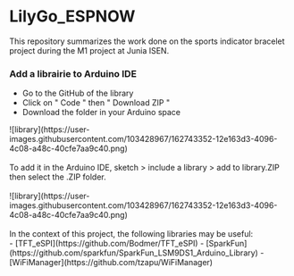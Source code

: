 # LilyGo_ESPNOW
This repository summarizes the work done on the sports indicator bracelet project during the M1 project at Junia ISEN.

### Add a librairie to Arduino IDE
<ul>
  <li>Go to the GitHub of the library</li>
  <li>Click on " Code " then " Download ZIP "</li>
  <li>Download the folder in your Arduino space</li>
</ul>
![library](https://user-images.githubusercontent.com/103428967/162743352-12e163d3-4096-4c08-a48c-40cfe7aa9c40.png)<br><br>
To add it in the Arduino IDE, sketch > include a library > add to library.ZIP then select the .ZIP folder.<br><br>
![library](https://user-images.githubusercontent.com/103428967/162743352-12e163d3-4096-4c08-a48c-40cfe7aa9c40.png)<br><br>
In the context of this project, the following libraries may be useful:<br>
  - [TFT_eSPI](https://github.com/Bodmer/TFT_eSPI)
  - [SparkFun](https://github.com/sparkfun/SparkFun_LSM9DS1_Arduino_Library)
  - [WiFiManager](https://github.com/tzapu/WiFiManager)

